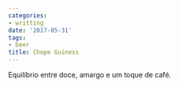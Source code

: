 ```yaml
---
categories:
- writting
date: '2017-05-31'
tags:
- beer
title: Chope Guiness
---
```


Equilíbrio entre doce, amargo e um toque de café.